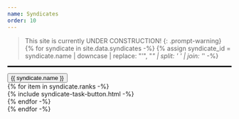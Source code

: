 ```yaml
---
name: Syndicates
order: 10
---
```

> This site is currently UNDER CONSTRUCTION!
{: .prompt-warning}
{% for syndicate in site.data.syndicates -%}
  {% assign syndicate_id = syndicate.name | downcase | replace: "'", "_" | split: ' ' | join: '_' -%}
  <hr style="border: 1px solid #000;">
  <div class="d-grid gap-2">
    <button class="btn"
       data-bs-toggle="collapse"
       data-bs-target="#collapse_{{ syndicate_id }}"
       type="button"
       aria-expanded="true"
       aria-controls="collapse_{{ syndicate_id }}">
        {{ syndicate.name }}
    </button>
  </div>
  <div class="container mt-5 collapse show" id="collapse_{{ syndicate_id }}">
  <div class="row g-3">
  {% for item in syndicate.ranks -%}
    <div class="col-md-4">
      <div class="list-group">
    {% include syndicate-task-button.html -%}
      </div>
    </div>
  {% endfor -%}
  </div>
  </div>
{% endfor -%}
